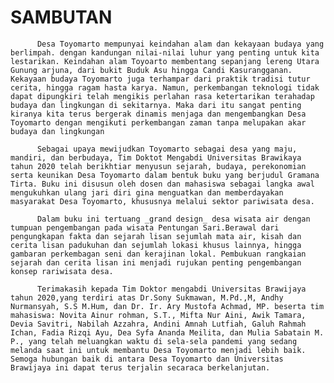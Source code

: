 # SAMBUTAN

          Desa Toyomarto mempunyai keindahan alam dan kekayaan budaya yang berlimpah. dengan kandungan nilai-nilai luhur yang penting untuk kita lestarikan. Keindahan alam Toyoarto membentang sepanjang lereng Utara Gunung arjuna, dari bukit Buduk Asu hingga Candi Kasurangganan. Kekayaan budaya Toyomarto juga terhampar dari praktik tradisi tutur cerita, hingga ragam hasta karya. Namun, perkembangan teknologi tidak dapat dipungkiri telah mengikis perlahan rasa ketertarikan terahadap budaya dan lingkungan di sekitarnya. Maka dari itu sangat penting kiranya kita terus bergerak dinamis menjaga dan mengembangkan Desa Toyomarto dengan mengikuti perkembangan zaman tanpa melupakan akar budaya dan lingkungan

          Sebagai upaya mewijudkan Toyomarto sebagai desa yang maju, mandiri, dan berbudaya, Tim Doktot Mengabdi Universitas Brawikaya tahun 2020 telah berikhtiar menyusun sejarah, budaya, perekonomian serta keunikan Desa Toyomarto dalam bentuk buku yang berjudul Gramana Tirta. Buku ini disusun oleh dosen dan mahasiswa sebagai langka awal mengukuhkan ulang jari diri gina menguatkan dan memberdayakan masyarakat Desa Toyomarto, khususnya melalui sektor pariwisata desa.

          Dalam buku ini tertuang _grand design_ desa wisata air dengan tumpuan pengembangan pada wisata Pentungan Sari.Berawal dari pengungkapan fakta dan sejarah lisan sejumlah mata air, kisah dan cerita lisan padukuhan dan sejumlah lokasi khusus lainnya, hingga gambaran perkembagan seni dan kerajinan lokal. Pembukuan rangkaian sejarah dan cerita lisan ini menjadi rujukan penting pengembangan konsep rariwisata desa.

          Terimakasih kepada Tim Doktor mengabdi Universitas Brawijaya tahun 2020,yang terdiri atas Dr.Sony Sukmawan, M.Pd.,M, Andhy Nurmansyah, S.S M.Hum, dan Dr. Ir. Ary Mustofa Achmad, MP. beserta tim mahasiswa: Novita Ainur rohman, S.T., Mifta Nur Aini, Awik Tamara, Devia Savitri, Nabilah Azzahra, Andini Amnah Lutfiah, Galuh Rahmah Ichan, Fadia Rizqi Ayu, Dea Syfa Ananda Meilita, dan Mulia Sabatain M. P., yang telah meluangkan waktu di sela-sela pandemi yang sedang melanda saat ini untuk membantu Desa Toyomarto menjadi lebih baik. Semoga hubungan baik di antara Desa Toyomarto dan Universitas Brawijaya ini dapat terus terjalin secaraca berkelanjutan.

